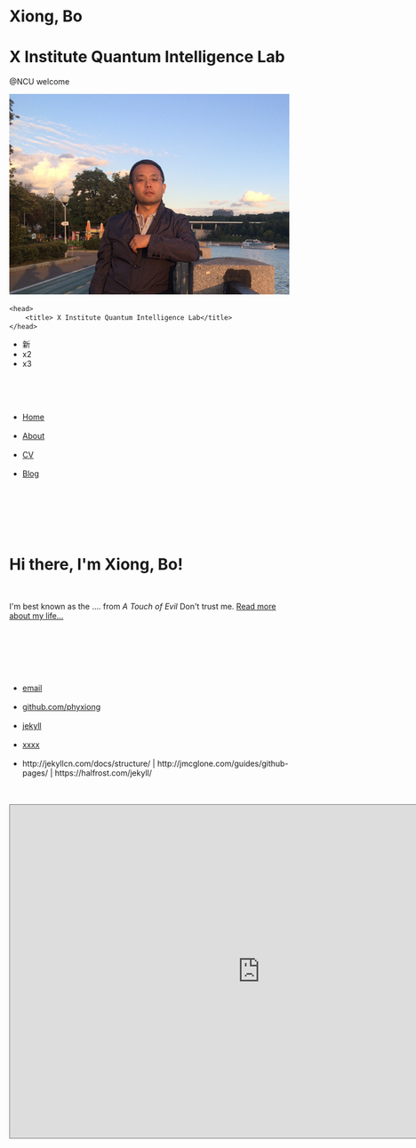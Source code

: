 # Xiong, Bo

# X Institute Quantum Intelligence Lab

@NCU
welcome

![My_Pic2](index.assets/My_Pic2.png)

<html>

	<head>
		<title> X Institute Quantum Intelligence Lab</title>
	</head>
- 新
- x2
- x3

<body>
​		<nav>
​    		<ul>
​        		<li><a href="https://github.com/phyxiong">Home</a></li>
​	        	<li><a href="/about">About</a></li>
​        		<li><a href="/cv">CV</a></li>
​        		<li><a href="/blog">Blog</a></li>
​    		</ul>
​		</nav>
​		<div class="container">
​    		<div class="blurb">
​        		<h1>Hi there, I'm Xiong, Bo!</h1>
​				<p>I'm best known as the .... from <em>A Touch of Evil</em> Don't trust me. <a href="/about">Read more about my life...</a></p>
​    		</div><!-- /.blurb -->
​		</div><!-- /.container -->
​		<footer>
​    		<ul>
​        		<li><a href="mailto:stevenxiongbo@gmail.com">email</a></li>
​        		<li><a href="https://github.com/phyxiong">github.com/phyxiong</a></li>
​                <li><a href="http://jekyllcn.com/docs/structure/">jekyll</a></li>
​                <li><a href="https://www.jianshu.com/p/9f71e260925d">xxxx</a></li>
​                <li>http://jekyllcn.com/docs/structure/  |  http://jmcglone.com/guides/github-pages/   | https://halfrost.com/jekyll/</li>
​			</ul>
​     <iframe src="https://calendar.google.com/calendar/embed?height=600&amp;wkst=1&amp;bgcolor=%23ffffff&amp;ctz=Asia%2FShanghai&amp;src=MWlndTgyYmxqZjM4c3BzMjNzZmJyYXA2azBAZ3JvdXAuY2FsZW5kYXIuZ29vZ2xlLmNvbQ&amp;src=emhfY24uY2hpbmEjaG9saWRheUBncm91cC52LmNhbGVuZGFyLmdvb2dsZS5jb20&amp;color=%238E24AA&amp;color=%233F51B5" style="border:solid 1px #777" width="900" height="600" frameborder="0" scrolling="no"></iframe>
​		</footer>

</body>
</html>

